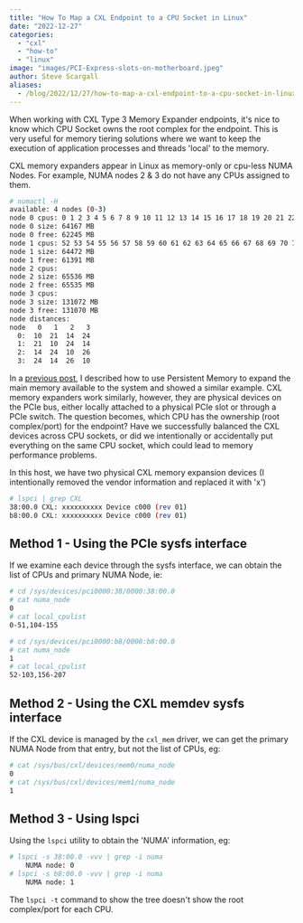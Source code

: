 ```yaml
---
title: "How To Map a CXL Endpoint to a CPU Socket in Linux"
date: "2022-12-27"
categories: 
  - "cxl"
  - "how-to"
  - "linux"
image: "images/PCI-Express-slots-on-motherboard.jpeg"
author: Steve Scargall
aliases:
  - /blog/2022/12/27/how-to-map-a-cxl-endpoint-to-a-cpu-socket-in-linux/
---
```


When working with CXL Type 3 Memory Expander endpoints, it's nice to know which CPU Socket owns the root complex for the endpoint. This is very useful for memory tiering solutions where we want to keep the execution of application processes and threads 'local' to the memory.

CXL memory expanders appear in Linux as memory-only or cpu-less NUMA Nodes. For example, NUMA nodes 2 & 3 do not have any CPUs assigned to them.

```bash
# numactl -H
available: 4 nodes (0-3)
node 0 cpus: 0 1 2 3 4 5 6 7 8 9 10 11 12 13 14 15 16 17 18 19 20 21 22 23 24 25 26 27 28 29 30 31 32 33 34 35 36 37 38 39 40 41 42 43 44 45 46 47 48 49 50 51 104 105 106 107 108 109 110 111 112 113 114 115 116 117 118 119 120 121 122 123 124 125 126 127 128 129 130 131 132 133 134 135 136 137 138 139 140 141 142 143 144 145 146 147 148 149 150 151 152 153 154 155
node 0 size: 64167 MB
node 0 free: 62245 MB
node 1 cpus: 52 53 54 55 56 57 58 59 60 61 62 63 64 65 66 67 68 69 70 71 72 73 74 75 76 77 78 79 80 81 82 83 84 85 86 87 88 89 90 91 92 93 94 95 96 97 98 99 100 101 102 103 156 157 158 159 160 161 162 163 164 165 166 167 168 169 170 171 172 173 174 175 176 177 178 179 180 181 182 183 184 185 186 187 188 189 190 191 192 193 194 195 196 197 198 199 200 201 202 203 204 205 206 207
node 1 size: 64472 MB
node 1 free: 61391 MB
node 2 cpus:
node 2 size: 65536 MB
node 2 free: 65535 MB
node 3 cpus:
node 3 size: 131072 MB
node 3 free: 131070 MB
node distances:
node   0   1   2   3 
  0:  10  21  14  24 
  1:  21  10  24  14 
  2:  14  24  10  26 
  3:  24  14  26  10 
```

In a [previous post](https://stevescargall.com/2019/07/09/how-to-extend-volatile-system-memory-ram-using-persistent-memory-on-linux/), I described how to use Persistent Memory to expand the main memory available to the system and showed a similar example. CXL memory expanders work similarly, however, they are physical devices on the PCIe bus, either locally attached to a physical PCIe slot or through a PCIe switch. The question becomes, which CPU has the ownership (root complex/port) for the endpoint? Have we successfully balanced the CXL devices across CPU sockets, or did we intentionally or accidentally put everything on the same CPU socket, which could lead to memory performance problems.

In this host, we have two physical CXL memory expansion devices (I intentionally removed the vendor information and replaced it with 'x')

```bash
# lspci | grep CXL 
38:00.0 CXL: xxxxxxxxxx Device c000 (rev 01)
b8:00.0 CXL: xxxxxxxxxx Device c000 (rev 01)
```

## Method 1 - Using the PCIe sysfs interface

If we examine each device through the sysfs interface, we can obtain the list of CPUs and primary NUMA Node, ie:

```bash
# cd /sys/devices/pci0000:38/0000:38:00.0
# cat numa_node 
0
# cat local_cpulist 
0-51,104-155

# cd /sys/devices/pci0000:b8/0000:b8:00.0
# cat numa_node 
1
# cat local_cpulist
52-103,156-207
```

## Method 2 - Using the CXL memdev sysfs interface

If the CXL device is managed by the `cxl_mem` driver, we can get the primary NUMA Node from that entry, but not the list of CPUs, eg:

```bash
# cat /sys/bus/cxl/devices/mem0/numa_node
0
# cat /sys/bus/cxl/devices/mem1/numa_node 
1
```

## Method 3 - Using lspci

Using the `lspci` utility to obtain the 'NUMA' information, eg:

```bash
# lspci -s 38:00.0 -vvv | grep -i numa
	NUMA node: 0
# lspci -s b8:00.0 -vvv | grep -i numa
	NUMA node: 1
```

The `lspci -t` command to show the tree doesn't show the root complex/port for each CPU.
